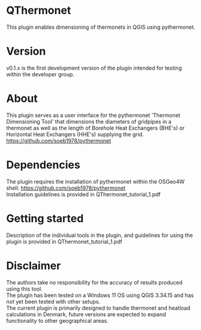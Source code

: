 # QThermonet
This plugin enables dimensioning of thermonets in QGIS using pythermonet.

# Version
v0.1.x is the first development version of the plugin intended for testing within the developer group.

# About
This plugin serves as a user interface for the pythermonet 'Thermonet Dimensioning Tool' that dimensions 
the diameters of gridpipes in a thermonet as well as the length of Borehole Heat Exchangers (BHE's) or 
Horizontal Heat Exchangers (HHE's) supplying the grid.  
https://github.com/soeb1978/pythermonet

# Dependencies
The plugin requires the installation of pythermonet within the OSGeo4W shell: https://github.com/soeb1978/pythermonet  
Installation guidelines is provided in QThermonet_tutorial_1.pdf

# Getting started
Description of the individual tools in the plugin, and guidelines for using the plugin is provided in QThermonet_tutorial_1.pdf

# Disclaimer
The authors take no responsibility for the accuracy of results produced using this tool.  
The plugin has been tested on a Windows 11 OS using QGIS 3.34.15 and has not yet been tested with other setups.  
The current plugin is primarily designed to handle thermonet and heatload calculations in Denmark, future versions are expected to expand functionality to other geographical areas.



